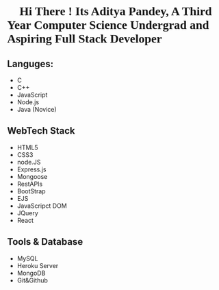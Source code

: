 <h1 style="font-family: 'JetBrains Mono'"> 👋 Hi There ! Its Aditya Pandey, A Third Year Computer Science Undergrad and Aspiring Full Stack Developer</h1>

## Languges:
 - C
 - C++
 - JavaScript
 - Node.js
 - Java (Novice)
 
## WebTech Stack
 - HTML5
 - CSS3
 - node.JS
 - Express.js
 - Mongoose
 - RestAPIs
 - BootStrap
 - EJS
 - JavaScripct DOM
 - JQuery
 - React

## Tools & Database
 - MySQL
 - Heroku Server
 - MongoDB
 - Git&Github

